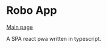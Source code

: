 # Robo App

[Main page](https://monsters-rolodex-webapp.netlify.app)

A SPA react pwa written in typescript.
